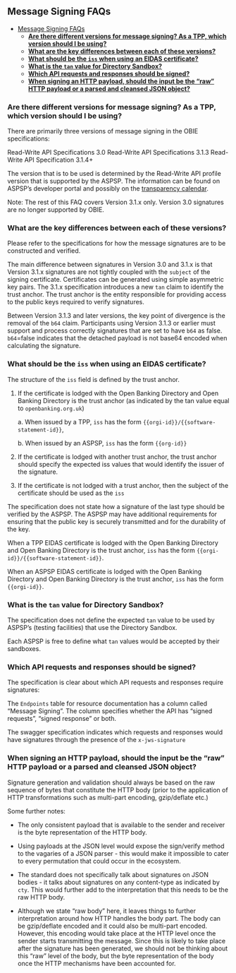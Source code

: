 ## Message Signing FAQs
<!-- TOC -->

- [Message Signing FAQs](#message-signing-faqs)
  - [**Are there different versions for message signing? As a TPP, which version should I be using?**](#are-there-different-versions-for-message-signing-as-a-tpp-which-version-should-i-be-using)
  - [**What are the key differences between each of these versions?**](#what-are-the-key-differences-between-each-of-these-versions)
  - [**What should be the `iss` when using an EIDAS certificate?**](#what-should-be-the-iss-when-using-an-eidas-certificate)
  - [**What is the `tan` value for Directory Sandbox?**](#what-is-the-tan-value-for-directory-sandbox)
  - [**Which API requests and responses should be signed?**](#which-api-requests-and-responses-should-be-signed)
  - [**When signing an HTTP payload, should the input be the “raw” HTTP payload or a parsed and cleansed JSON object?**](#when-signing-an-http-payload-should-the-input-be-the-raw-http-payload-or-a-parsed-and-cleansed-json-object)

<!-- /TOC -->

### **Are there different versions for message signing? As a TPP, which version should I be using?**
There are primarily three versions of message signing in the OBIE specifications:

Read-Write API Specifications 3.0
Read-Write API Specifications 3.1.3
Read-Write API Specification 3.1.4+

The version that is to be used is determined by the Read-Write API profile version that is supported by the ASPSP. The information can be found on ASPSP’s developer portal and possibly on the <a href="
https://openbanking.atlassian.net/wiki/spaces/AD/pages/1135346433/Transparency+Calendar
" class="external-link" rel="nofollow">transparency calendar</a>.

Note: The rest of this FAQ covers Version 3.1.x only. Version 3.0 signatures are no longer supported by OBIE.


### **What are the key differences between each of these versions?**
Please refer to the specifications for how the message signatures are to be constructed and verified.

The main difference between signatures in Version 3.0 and 3.1.x is that Version 3.1.x signatures are not tightly coupled with the `subject` of the signing certificate. Certificates can be generated using simple asymmetric key pairs. The 3.1.x specification introduces a new `tan` claim to identify the trust anchor. The trust anchor is the entity responsible for providing access to the public keys required to verify signatures.

Between Version 3.1.3 and later versions, the key point of divergence is the removal of the `b64` claim. Participants using Version 3.1.3 or earlier must support and process correctly signatures that are set to have `b64` as false. `b64`=false indicates that the detached payload is not base64 encoded when calculating the signature.


### **What should be the `iss` when using an EIDAS certificate?**
The structure of the `iss` field is defined by the trust anchor.

1. If the certificate is lodged with the Open Banking Directory and Open Banking Directory is the trust anchor (as indicated by the tan value equal to `openbanking.org.uk`)

    a. When issued by a TPP, `iss` has the form `{{orgi-id}}/{{software-statement-id}}`,

   b. When issued by an ASPSP, `iss` has the form `{{org-id}}`

2. If the certificate is lodged with another trust anchor, the trust anchor should specify the expected iss values that would identify the issuer of the signature.

3. If the certificate is not lodged with a trust anchor, then the subject of the certificate should be used as the `iss`

The specification does not state how a signature of the last type should be verified by the ASPSP. The ASPSP may have additional requirements for ensuring that the public key is securely transmitted and for the durability of the key.

When a TPP EIDAS certificate is lodged with the Open Banking Directory and Open Banking Directory is the trust anchor, `iss` has the form `{{orgi-id}}/{{software-statement-id}}`.

When an ASPSP EIDAS certificate is lodged with the Open Banking Directory and Open Banking Directory is the trust anchor, `iss` has the form `{{orgi-id}}`.


### **What is the `tan` value for Directory Sandbox?**
The specification does not define the expected `tan` value to be used by ASPSP’s (testing facilities) that use the Directory Sandbox. 

Each ASPSP is free to define what `tan` values would be accepted by their sandboxes.


### **Which API requests and responses should be signed?**
The specification is clear about which API requests and responses require signatures:

The `Endpoints` table for resource documentation has a column called “Message Signing”. The column specifies whether the API has “signed requests”, “signed response” or both.

The swagger specification indicates which requests and responses would have signatures through the presence of the `x-jws-signature`

### **When signing an HTTP payload, should the input be the “raw” HTTP payload or a parsed and cleansed JSON object?**

Signature generation and validation should always be based on the raw sequence of bytes that constitute the HTTP body (prior to the application of HTTP transformations such as multi-part encoding, gzip/deflate etc.)

Some further notes:

* The only consistent payload that is available to the sender and receiver is the byte representation of the HTTP body.

* Using payloads at the JSON level would expose the sign/verify method to the vagaries of a JSON parser - this would make it impossible to cater to every permutation that could occur in the ecosystem.

* The standard does not specifically talk about signatures on JSON bodies - it talks about signatures on any content-type as indicated by `cty`. This would further add to the interpretation that this needs to be the raw HTTP body.

* Although we state “raw body” here, it leaves things to further interpretation around how HTTP handles the body part. The body can be gzip/deflate encoded and it could also be multi-part encoded. However, this encoding would take place at the HTTP level once the sender starts transmitting the message. Since this is likely to take place after the signature has been generated, we should not be thinking about this “raw” level of the body, but the byte representation of the body once the HTTP mechanisms have been accounted for.